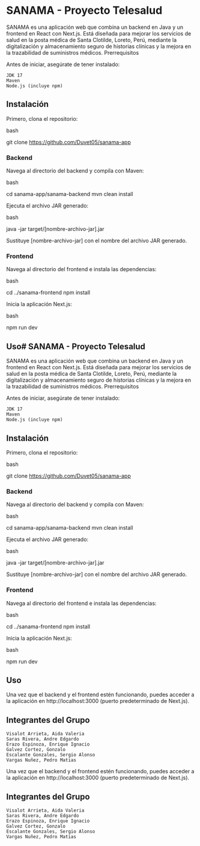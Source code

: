# SANAMA - Proyecto Telesalud

SANAMA es una aplicación web que combina un backend en Java y un frontend en React con Next.js. Está diseñada para mejorar los servicios de salud en la posta médica de Santa Clotilde, Loreto, Perú, mediante la digitalización y almacenamiento seguro de historias clínicas y la mejora en la trazabilidad de suministros médicos.
Prerrequisitos

Antes de iniciar, asegúrate de tener instalado:

    JDK 17
    Maven
    Node.js (incluye npm)

## Instalación

Primero, clona el repositorio:

bash

git clone https://github.com/Duvet05/sanama-app

### Backend

Navega al directorio del backend y compila con Maven:

bash

cd sanama-app/sanama-backend
mvn clean install

Ejecuta el archivo JAR generado:

bash

java -jar target/[nombre-archivo-jar].jar

Sustituye [nombre-archivo-jar] con el nombre del archivo JAR generado.

### Frontend

Navega al directorio del frontend e instala las dependencias:

bash

cd ../sanama-frontend
npm install

Inicia la aplicación Next.js:

bash

npm run dev

## Uso# SANAMA - Proyecto Telesalud

SANAMA es una aplicación web que combina un backend en Java y un frontend en React con Next.js. Está diseñada para mejorar los servicios de salud en la posta médica de Santa Clotilde, Loreto, Perú, mediante la digitalización y almacenamiento seguro de historias clínicas y la mejora en la trazabilidad de suministros médicos.
Prerrequisitos

Antes de iniciar, asegúrate de tener instalado:

    JDK 17
    Maven
    Node.js (incluye npm)

## Instalación

Primero, clona el repositorio:

bash

git clone https://github.com/Duvet05/sanama-app

### Backend

Navega al directorio del backend y compila con Maven:

bash

cd sanama-app/sanama-backend
mvn clean install

Ejecuta el archivo JAR generado:

bash

java -jar target/[nombre-archivo-jar].jar

Sustituye [nombre-archivo-jar] con el nombre del archivo JAR generado.

### Frontend

Navega al directorio del frontend e instala las dependencias:

bash

cd ../sanama-frontend
npm install

Inicia la aplicación Next.js:

bash

npm run dev

## Uso

Una vez que el backend y el frontend estén funcionando, puedes acceder a la aplicación en http://localhost:3000 (puerto predeterminado de Next.js).

## Integrantes del Grupo

    Visalot Arrieta, Aida Valeria
    Saras Rivera, Andre Edgardo
    Erazo Espinoza, Enrique Ignacio
    Galvez Cortez, Gonzalo
    Escalante Gonzales, Sergio Alonso
    Vargas Nuñez, Pedro Matias


Una vez que el backend y el frontend estén funcionando, puedes acceder a la aplicación en http://localhost:3000 (puerto predeterminado de Next.js).

## Integrantes del Grupo

    Visalot Arrieta, Aida Valeria
    Saras Rivera, Andre Edgardo
    Erazo Espinoza, Enrique Ignacio
    Galvez Cortez, Gonzalo
    Escalante Gonzales, Sergio Alonso
    Vargas Nuñez, Pedro Matias
